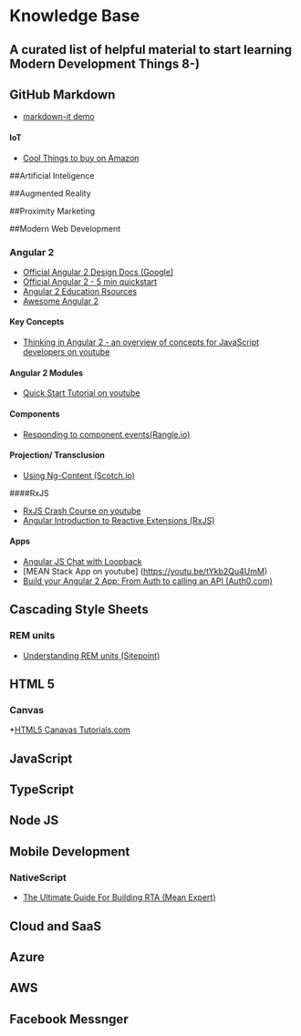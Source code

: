 # Knowledge Base

## A curated list of helpful material to start learning Modern Development Things 8-)

## GitHub Markdown
* [markdown-it demo](https://markdown-it.github.io/)

#### IoT

* [Cool Things to buy on Amazon](https://www.youtube.com/watch?v=PdLBRPkZObA&sns=em)

##Artificial Inteligence

##Augmented Reality

##Proximity Marketing

##Modern Web Development

### Angular 2 
* [Official Angular 2 Design Docs (Google)](https://drive.google.com/drive/folders/0B7Ovm8bUYiUDR29iSkEyMk5pVUk)
* [Official Angular 2 - 5 min quickstart](https://angular.io/docs/js/latest/quickstart.html)
* [Angular 2 Education Rsources](https://github.com/timjacobi/angular2-education)
* [Awesome Angular 2](https://github.com/AngularClass/awesome-angular2)

#### Key Concepts
* [Thinking in Angular 2 -  an overview of concepts for JavaScript developers on youtube](https://youtu.be/XlqoPpLMdwY)

#### Angular 2 Modules
* [Quick Start Tutorial on youtube](https://youtu.be/L0XXoPqSphs)

#### Components
* [Responding to component events(Rangle.io)](https://angular-2-training-book.rangle.io/handout/components/app_structure/responding_to_component_events.html)

#### Projection/ Transclusion
* [Using Ng-Content (Scotch.io) ](https://scotch.io/tutorials/angular-2-transclusion-using-ng-content)

####RxJS
* [RxJS Crash Course on youtube](https://youtu.be/ei7FsoXKPl0)
* [Angular Introduction to Reactive Extensions (RxJS)](https://medium.com/google-developer-experts/angular-introduction-to-reactive-extensions-rxjs-a86a7430a61f#.1o4tur21g)

#### Apps
* [Angular JS Chat with Loopback](https://www.codetutorial.io/angularjs-chat-whit-socket-io-and-loopback/)
* [MEAN Stack App on youtube] (https://youtu.be/tYkb2Qu4UmM)
* [Build your Angular 2 App: From Auth to calling an API (Auth0.com)](https://auth0.com/blog/creating-your-first-real-world-angular-2-app-from-authentication-to-calling-an-api-and-everything-in-between/)


## Cascading Style Sheets

### REM units
* [Understanding REM units (Sitepoint)](https://www.sitepoint.com/understanding-and-using-rem-units-in-css/)

## HTML 5

### Canvas
*[HTML5 Canavas Tutorials.com](http://www.html5canvastutorials.com/)

## JavaScript


## TypeScript


## Node JS


## Mobile Development

### NativeScript

* [The Ultimate Guide For Building RTA (Mean Expert)](http://mean.expert/2016/06/09/angular-2-ultimate-real-time/)

## Cloud and SaaS

## Azure

## AWS

## Facebook Messnger

